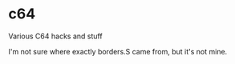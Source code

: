 c64
===

Various C64 hacks and stuff


I'm not sure where exactly borders.S came from, but it's not mine.
